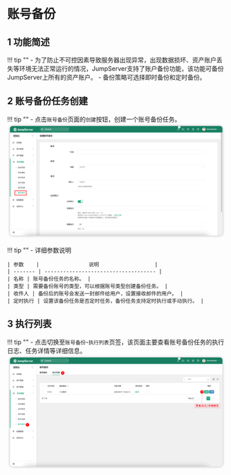 # 账号备份
## 1 功能简述
!!! tip ""
    - 为了防止不可控因素导致服务器出现异常，出现数据损坏、资产账户丢失等环境无法正常运行的情况，JumpServer支持了账户备份功能，该功能可备份JumpServer上所有的资产账户。
    - 备份策略可选择即时备份和定时备份。

## 2 账号备份任务创建
!!! tip ""
    - 点击`账号备份`页面的`创建`按钮，创建一个账号备份任务。
![account_backup01](../../../img/account_backup01.png)

!!! tip ""
    - 详细参数说明

    | 参数    |                说明                  |
    | ------- | ------------------------------------ |
    | 名称 | 账号备份任务的名称。 |
    | 类型 | 需要备份账号的类型，可以根据账号类型创建备份任务。 |
    | 收件人 | 备份后的账号会发送一封邮件给用户，设置接收邮件的用户。 |
    | 定时执行 | 设置该备份任务是否定时任务，备份任务支持定时执行或手动执行。 |

## 3 执行列表
!!! tip ""
    - 点击切换至`账号备份`-`执行列表`页签，该页面主要查看账号备份任务的执行日志、任务详情等详细信息。
![account_backup02](../../../img/account_backup02.png)

